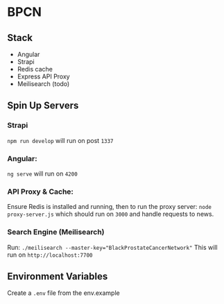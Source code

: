 # BPCN


## Stack
- Angular
- Strapi
- Redis cache
- Express API Proxy
- Meilisearch (todo)


## Spin Up Servers

### Strapi
`npm run develop`
will run on post `1337`

### Angular:
`ng serve` will run on `4200`

### API Proxy & Cache:
Ensure Redis is installed and running, then to run the proxy server: `node proxy-server.js`
which should run on `3000` and handle requests to news.

### Search Engine (Meilisearch)
Run: `./meilisearch --master-key="BlackProstateCancerNetwork"`
This will run on `http://localhost:7700`

## Environment Variables
Create a `.env` file from the env.example
